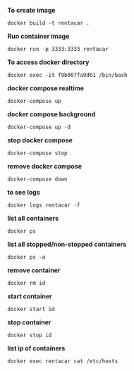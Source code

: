    **To create image**

    docker build -t rentacar .

**Run container image**

    docker run -p 3333:3333 rentacar

**To access docker directory**

    docker exec -it f9b007fa9d61 /bin/bash

**docker compose realtime**

    docker-compose up

**docker compose background**

    docker-compose up -d

**stop docker compose**

    docker-compose stop

**remove docker compose**

    docker-compose down

**to see logs**

    docker logs rentacar -f

**list all containers**

    docker ps

**list all stopped/non-stopped containers**

    docker ps -a

**remove container**

    docker rm id

**start container**

    docker start id

**stop container**

    docker stop id

**list ip of containers**

    docker exec rentacar cat /etc/hosts

